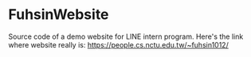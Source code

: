 # FuhsinWebsite
Source code of a demo website for LINE intern program.
Here's the link where website really is:
https://people.cs.nctu.edu.tw/~fuhsin1012/
